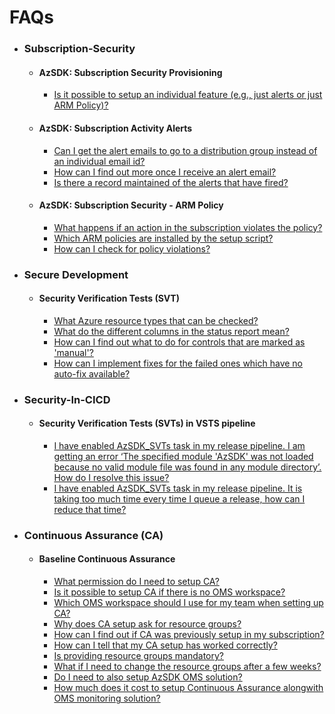 # FAQs

- ### Subscription-Security
  - #### AzSDK: Subscription Security Provisioning
    - [Is it possible to setup an individual feature (e.g., just alerts or just ARM Policy)?](01-Subscription-Security/Readme.md#faqs-1)
  - #### AzSDK: Subscription Activity Alerts  
    - [Can I get the alert emails to go to a distribution group instead of an individual email id?](01-Subscription-Security/Readme.md#can-i-get-the-alert-emails-to-go-to-a-distribution-group-instead-of-an-individual-email-id)
    - [How can I find out more once I receive an alert email?](01-Subscription-Security/Readme.md#how-can-i-find-out-more-once-i-receive-an-alert-email)
    - [Is there a record maintained of the alerts that have fired?](01-Subscription-Security/Readme.md#is-there-a-record-maintained-of-the-alerts-that-have-fired)
  - #### AzSDK: Subscription Security - ARM Policy
    - [What happens if an action in the subscription violates the policy?](01-Subscription-Security/Readme.md#what-happens-if-an-action-in-the-subscription-violates-the-policy)
    - [Which ARM policies are installed by the setup script?](01-Subscription-Security/Readme.md#which-arm-policies-are-installed-by-the-setup-script)
    - [How can I check for policy violations?](01-Subscription-Security/Readme.md#how-can-i-check-for-policy-violations)
    
- ### Secure Development   
  - #### Security Verification Tests (SVT)
    - [What Azure resource types that can be checked?](02-Secure-Development/Readme.md#what-azure-resource-types-that-can-be-checked)
    - [What do the different columns in the status report mean?](02-Secure-Development/Readme.md#what-do-the-different-columns-in-the-status-report-mean)
    - [How can I find out what to do for controls that are marked as 'manual'?](02-Secure-Development/Readme.md#how-can-i-find-out-what-to-do-for-controls-that-are-marked-as-manual)
    - [How can I implement fixes for the failed ones which have no auto-fix available?](02-Secure-Development/Readme.md#how-can-i-implement-fixes-for-the-failed-ones-which-have-no-auto-fix-available)

- ### Security-In-CICD  
  - #### Security Verification Tests (SVTs) in VSTS pipeline
    - [I have enabled AzSDK_SVTs task in my release pipeline. I am getting an error ‘The specified module 'AzSDK' was not loaded because no valid module file was found in any module directory’. How do I resolve this issue?](03-Security-In-CICD/Readme.md#i-have-enabled-azsdk_svts-task-in-my-release-pipeline-i-am-getting-an-error-the-specified-module-azsdk-was-not-loaded-because-no-valid-module-file-was-found-in-any-module-directory-how-do-i-resolve-this-issue)
    - [I have enabled AzSDK_SVTs task in my release pipeline. It is taking too much time every time I queue a release, how can I reduce that time?](03-Security-In-CICD/Readme.md#i-have-enabled-azsdk_svts-task-in-my-release-pipeline-it-is-taking-too-much-time-every-time-i-queue-a-release-how-can-i-reduce-that-time)

- ### Continuous Assurance (CA)  
  - #### Baseline Continuous Assurance
    - [What permission do I need to setup CA?](04-Continous-Assurance/Readme.md#what-permission-do-i-need-to-setup-ca)
    - [Is it possible to setup CA if there is no OMS workspace?](04-Continous-Assurance/Readme.md#is-it-possible-to-setup-ca-if-there-is-no-oms-workspace)
    - [Which OMS workspace should I use for my team when setting up CA?](04-Continous-Assurance/Readme.md#which-oms-workspace-should-i-use-for-my-team-when-setting-up-ca)
    - [Why does CA setup ask for resource groups?](04-Continous-Assurance/Readme.md#why-does-ca-setup-ask-for-resource-groups)
    - [How can I find out if CA was previously setup in my subscription?](04-Continous-Assurance/Readme.md#how-can-i-find-out-if-ca-was-previously-setup-in-my-subscription)
    - [How can I tell that my CA setup has worked correctly?](04-Continous-Assurance/Readme.md#how-can-i-tell-that-my-ca-setup-has-worked-correctly)
    - [Is providing resource groups mandatory?](04-Continous-Assurance/Readme.md#is-providing-resource-groups-mandatory)
    - [What if I need to change the resource groups after a few weeks?](04-Continous-Assurance/Readme.md#what-if-i-need-to-change-the-resource-groups-after-a-few-weeks)
    - [Do I need to also setup AzSDK OMS solution?](04-Continous-Assurance/Readme.md#do-i-need-to-also-setup-azsdk-oms-solution)
    - [How much does it cost to setup Continuous Assurance alongwith OMS monitoring solution?](04-Continous-Assurance/Readme.md#how-much-does-it-cost-to-setup-continuous-assurance-alongwith-oms-monitoring-solution)

    
